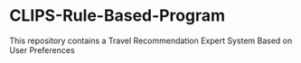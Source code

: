 # CLIPS-Rule-Based-Program
This repository contains a Travel Recommendation Expert System Based on User Preferences
